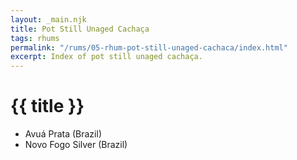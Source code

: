 ```yaml
---
layout: _main.njk
title: Pot Still Unaged Cachaça
tags: rhums
permalink: "/rums/05-rhum-pot-still-unaged-cachaca/index.html"
excerpt: Index of pot still unaged cachaça.
---
```

<!-- markdownlint-disable MD025 -->
# {{ title }}
<!-- markdownlint-enable MD025 -->

<div class="index">

* Avuá Prata (Brazil)
* Novo Fogo Silver (Brazil)

</div>

